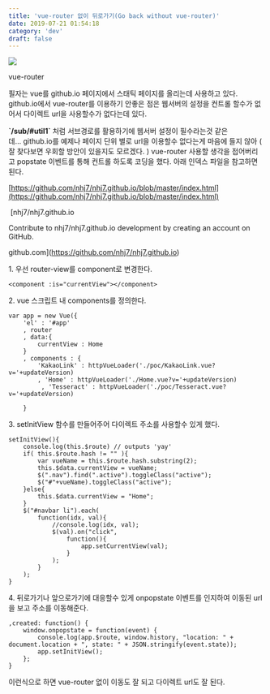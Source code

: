```yaml
---
title: 'vue-router 없이 뒤로가기(Go back without vue-router)'
date: 2019-07-21 01:54:18
category: 'dev'
draft: false
---
```


![](https://blog.kakaocdn.net/dn/w2RoJ/btqwWnKawzb/IHCTs8KgiiKaUqdZ5HTX2k/img.webp)

vue-router

필자는 vue를 github.io 페이지에서 스태틱 페이지를 올리는데 사용하고 있다. github.io에서 vue-router를 이용하기 안좋은 점은 웹서버의 설정을 컨트롤 할수가 없어서 다이렉트 url을 사용할수가 없다는데 있다.

**\`/sub/#util1\`** 처럼 서브경로를 활용하기에 웹서버 설정이 필수라는것 같은데... github.io를 예제나 페이지 단위 별로 url을 이용할수 없다는게 마음에 들지 않아 ( 잘 찾다보면 우회할 방안이 있을지도 모르겠다. ) vue-router 사용할 생각을 접어버리고 popstate 이벤트를 통해 컨트롤 하도록 코딩을 했다. 아래 인덱스 파일을 참고하면 된다.

[https://github.com/nhj7/nhj7.github.io/blob/master/index.html](https://github.com/nhj7/nhj7.github.io/blob/master/index.html)

 [nhj7/nhj7.github.io

Contribute to nhj7/nhj7.github.io development by creating an account on GitHub.

github.com](https://github.com/nhj7/nhj7.github.io)

1\. 우선 router-view를 component로 변경한다. 

    <component :is="currentView"></component>

2\. vue 스크립트 내 components를 정의한다.

    var app = new Vue({
    	'el' : '#app'
    	, router
    	, data:{
    		currentView : Home
    	}
    	, components : {
    		'KakaoLink' : httpVueLoader('./poc/KakaoLink.vue?v='+updateVersion)
    		, 'Home' : httpVueLoader('./Home.vue?v='+updateVersion)
    		 , 'Tesseract' : httpVueLoader('./poc/Tesseract.vue?v='+updateVersion)
    		
    	}

3\. setInitView 함수를 만들어주어 다이렉트 주소를 사용할수 있게 했다. 

    setInitView(){
    	console.log(this.$route) // outputs 'yay'
    	if( this.$route.hash != "" ){
    		var vueName = this.$route.hash.substring(2);
    		this.$data.currentView = vueName;
    		$(".nav").find(".active").toggleClass("active");
    		$("#"+vueName).toggleClass("active");
    	}else{
    		this.$data.currentView = "Home";
    	}
    	$("#navbar li").each(
    		function(idx, val){
    			//console.log(idx, val);
    			$(val).on("click",
    				function(){
    					app.setCurrentView(val);
    				}
    			);
    		}
    	);
    }

4\. 뒤로가기나 앞으로가기에 대응할수 있게 onpopstate 이벤트를 인지하여 이동된 url을 보고 주소를 이동해준다.

    ,created: function() {
    	window.onpopstate = function(event) {
    		console.log(app.$route, window.history, "location: " + document.location + ", state: " + JSON.stringify(event.state));
    		app.setInitView();
    	};
    }

이런식으로 하면 vue-router 없이 이동도 잘 되고 다이렉트 url도 잘 된다.
